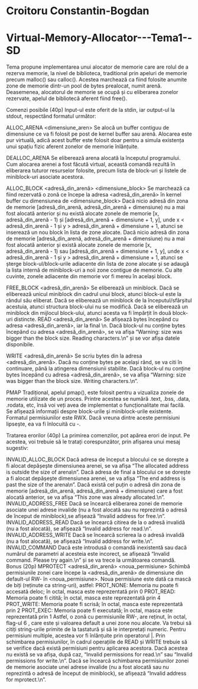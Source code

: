 # Croitoru Constantin-Bogdan
# Virtual-Memory-Allocator---Tema1--SD

Tema propune implementarea unui alocator de memorie care are rolul de a rezerva memorie, la nivel de biblioteca, traditional prin apeluri de memorie precum malloc() sau calloc(). Acestea marchează ca fiind folosite anumite zone de memorie dintr-un pool de bytes prealocat, numit arenă. Deasemenea, alocatorul de memorie se ocupă și cu eliberarea zonelor rezervate, apelul de bibliotecă aferent fiind free().


Comenzi posibile (40p)
Input-ul este oferit de la stdin, iar output-ul la stdout, respectând formatul următor:

ALLOC_ARENA <dimensiune_aren>
Se alocă un buffer contiguu de dimensiune ce va fi folosit pe post de kernel buffer sau arenă. Alocarea este pur virtuală, adică acest buffer este folosit doar pentru a simula existența unui spațiu fizic aferent zonelor de memorie înlănțuite.

DEALLOC_ARENA
Se eliberează arena alocată la începutul programului. Cum alocarea arenei a fost făcută virtual, această comandă rezultă în eliberarea tuturor resurselor folosite, precum lista de block-uri și listele de miniblock-uri asociate acestora.

ALLOC_BLOCK <adresă_din_arenă> <dimensiune_block>
Se marchează ca fiind rezervată o zonă ce începe la adresa <adresă_din_arenă> în kernel buffer cu dimensiunea de <dimensiune_block>
Dacă nicio adresă din zona de memorie [adresă_din_arenă, adresă_din_arenă + dimensiune) nu a mai fost alocată anterior și nu există alocate zonele de memorie [x, adresă_din_arenă - 1) și [adresă_din_arenă + dimensiune + 1, y], unde x < adresă_din_arenă - 1 și y > adresă_din_arenă + dimensiune + 1, atunci se inserează un nou block în lista de zone alocate.
Dacă nicio adresă din zona de memorie [adresă_din_arenă, adresă_din_arenă + dimensiune) nu a mai fost alocată anterior și există alocate zonele de memorie [x, adresă_din_arenă - 1) sau [adresă_din_arenă + dimensiune + 1, y], unde x < adresă_din_arenă - 1 și y > adresă_din_arenă + dimensiune + 1, atunci se șterge block-ul/block-urile adiacente din lista de zone alocate și se adaugă la lista internă de miniblock-uri a noii zone contigue de memorie. Cu alte cuvinte, zonele adiacente din memorie vor fi mereu în același block.

FREE_BLOCK <adresă_din_arenă>
Se eliberează un miniblock.
Dacă se eliberează unicul miniblock din cadrul unui block, atunci block-ul este la rândul său eliberat.
Dacă se eliberează un miniblock de la începutul/sfârșitul acestuia, atunci structura block-ului nu se modifică.
Dacă se eliberează un miniblock din mijlocul block-ului, atunci acesta va fi împărțit în două block-uri distincte.
READ <adresă_din_arenă> <dimensiune>
Se afișează <dimensiune> bytes începând cu adresa <adresă_din_arenă>, iar la final \n.
Dacă block-ul nu conține <dimensiune> bytes începând cu adresa <adresă_din_arenă>, se va afișa “Warning: size was bigger than the block size. Reading <size> characters.\n” și se vor afișa datele disponibile.

WRITE <adresă_din_arenă> <dimensiune> <date>
Se scriu <dimensiune> bytes din <date> la adresa <adresă_din_arenă>.
Dacă <date> nu conține <dimensiune> bytes pe același rând, se va citi în continuare, până la atingerea dimensiunii stabilite.
Dacă block-ul nu conține <dimensiune> bytes începând cu adresa <adresă_din_arenă>, se va afișa “Warning: size was bigger than the block size. Writing <size> characters.\n”.

PMAP
Tradițional, apelul pmap(), este folosit pentru a vizualiza zonele de memorie utilizate de un proces. Printre acestea se numără .text, .bss, .data, .rodata, etc, însă voi veți avea de implementat o funcționalitate mai facilă.
Se afișează informații despre block-urile și miniblock-urile existente.
Formatul permisiunilor este RWX. Dacă vreuna dintre aceste permisiuni lipsește, ea va fi înlocuită cu -.


Tratarea erorilor (40p)
La primirea comenzilor, pot apărea erori de input. Pe acestea, voi trebuie să le tratați corespunzător, prin afișarea unui mesaj sugestiv:

INVALID_ALLOC_BLOCK
Dacă adresa de început a blocului ce se dorește a fi alocat depășește dimensiunea arenei, se va afișa “The allocated address is outside the size of arena\n”.
Dacă adresa de final a blocului ce se dorește a fi alocat depășește dimensiunea arenei, se va afișa “The end address is past the size of the arena\n”.
Dacă există cel puțin o adresă din zona de memorie [adresă_din_arenă, adresă_din_arenă + dimensiune) care a fost alocată anterior, se va afișa “This zone was already allocated.\n”.
INVALID_ADDRESS_FREE
Dacă se încearcă eliberarea zonei de memorie asociate unei adrese invalide (nu a fost alocată sau nu reprezintă o adresă de început de miniblock),se afișează “Invalid address for free.\n”.
INVALID_ADDRESS_READ
Dacă se încearcă citirea de la o adresă invalidă (nu a fost alocată), se afișează “Invalid address for read.\n”.
INVALID_ADDRESS_WRITE
Dacă se încearcă scrierea la o adresă invalidă (nu a fost alocată), se afișează “Invalid address for write.\n”.
INVALID_COMMAND
Dacă este introdusă o comandă inexistentă sau dacă numărul de parametri al acesteia este incorect, se afișează “Invalid command. Please try again.\n” și se va trece la următoarea comandă.
Bonus (20p)
MPROTECT <adresă_din_arenă> <noua_permisiune>
Schimbă permisiunile zonei care începe la <adresă_din_arenă> de dimensiune <dimensiune> din default-ul RW- în <noua_permisiune>.
Noua permisiune este dată ca mască de biți (reținute ca string-uri), astfel:
PROT_NONE: Memoria nu poate fi accesată deloc; în octal, masca este reprezentată prin 0
PROT_READ: Memoria poate fi citită; în octal, masca este reprezentată prin 4
PROT_WRITE: Memoria poate fi scrisă; în octal, masca este reprezentată prin 2
PROT_EXEC: Memoria poate fi executată; în octal, masca este reprezentată prin 1
Astfel, o zonă cu permisiunile RW-, are reținut, în octal, flag-ul 6 , care este și valoarea default a unei zone nou alocate.
Va trebui să citiți string-urile primite de la tastatură și să le interpretați numeric. Pentru permisiuni multiple, acestea vor fi înlănțuite prin operatorul |.
Prin schimbarea permisiunilor, în cadrul operațiile de READ și WRITE trebuie să se verifice dacă există permisiuni pentru aplicarea acestora. Dacă acestea nu există se va afișa, după caz, “Invalid permissions for read.\n” sau “Invalid permissions for write.\n”.
Dacă se încearcă schimbarea permisiunilor zonei de memorie asociate unei adrese invalide (nu a fost alocată sau nu reprezintă o adresă de început de miniblock), se afișează “Invalid address for mprotect.\n”.
